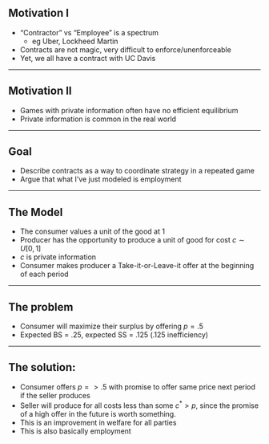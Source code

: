 ## Motivation I
* “Contractor” vs “Employee” is a spectrum 
	* eg Uber, Lockheed Martin
* Contracts are not magic, very difficult to enforce/unenforceable 
* Yet, we all have a contract with UC Davis

---
## Motivation II
* Games with private information often have no efficient equilibrium
* Private information is common in the real world

---
## Goal
* Describe contracts as a way to coordinate strategy in a repeated game
* Argue that what I’ve just modeled is employment

---
## The Model
* The consumer values a unit of the good at 1
* Producer has the opportunity to produce a unit of good for cost $c \sim U[0,1]$
* $c$ is private information
* Consumer makes producer a Take-it-or-Leave-it offer at the beginning of each period 

---
## The problem
* Consumer will maximize their surplus by offering $p=.5$
* Expected BS = .25, expected SS = .125 (.125 inefficiency)

---
## The solution:
* Consumer offers $p=> .5$  with promise to offer same price next period if the seller produces
* Seller will produce for all costs less than some $c^* > p$, since the promise of a high offer in the future is worth something.
* This is an improvement in welfare for all parties
* This is also basically employment 
